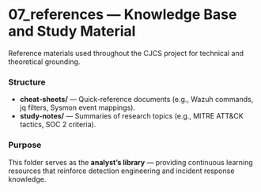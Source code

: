 # 07_references — Knowledge Base and Study Material

Reference materials used throughout the CJCS project for technical and theoretical grounding.

### Structure
- **cheat-sheets/** — Quick-reference documents (e.g., Wazuh commands, jq filters, Sysmon event mappings).  
- **study-notes/** — Summaries of research topics (e.g., MITRE ATT&CK tactics, SOC 2 criteria).

### Purpose
This folder serves as the **analyst’s library** — providing continuous learning resources that reinforce detection engineering and incident response knowledge.
